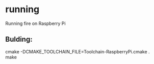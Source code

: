 running
=======

Running fire on Raspberry Pi

## Bulding:

cmake -DCMAKE_TOOLCHAIN_FILE=Toolchain-RaspberryPi.cmake .<br>
make


